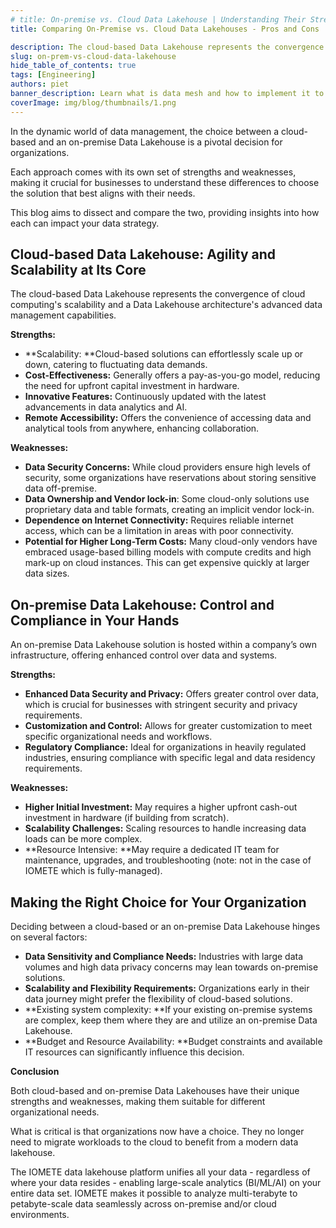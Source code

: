 ```yaml
---
# title: On-premise vs. Cloud Data Lakehouse | Understanding Their Strengths and Weaknesses
title: Comparing On-Premise vs. Cloud Data Lakehouses - Pros and Cons

description: The cloud-based Data Lakehouse represents the convergence of cloud computing's scalability and a Data Lakehouse architecture's advanced data management capabilities.
slug: on-prem-vs-cloud-data-lakehouse
hide_table_of_contents: true
tags: [Engineering]
authors: piet
banner_description: Learn what is data mesh and how to implement it to your organization step-by-step
coverImage: img/blog/thumbnails/1.png
---
```


In the dynamic world of data management, the choice between a cloud-based and an on-premise Data Lakehouse is a pivotal decision for organizations.

<!-- truncate -->

Each approach comes with its own set of strengths and weaknesses, making it crucial for businesses to understand these differences to choose the solution that best aligns with their needs.

This blog aims to dissect and compare the two, providing insights into how each can impact your data strategy.

## **Cloud-based Data Lakehouse: Agility and Scalability at Its Core**

The cloud-based Data Lakehouse represents the convergence of cloud computing's scalability and a Data Lakehouse architecture's advanced data management capabilities.

**Strengths:**

- **Scalability: **Cloud-based solutions can effortlessly scale up or down, catering to fluctuating data demands.
- **Cost-Effectiveness:** Generally offers a pay-as-you-go model, reducing the need for upfront capital investment in hardware.
- **Innovative Features:** Continuously updated with the latest advancements in data analytics and AI.
- **Remote Accessibility:** Offers the convenience of accessing data and analytical tools from anywhere, enhancing collaboration.

**Weaknesses:**

- **Data Security Concerns:** While cloud providers ensure high levels of security, some organizations have reservations about storing sensitive data off-premise.
- **Data Ownership and Vendor lock-in**: Some cloud-only solutions use proprietary data and table formats, creating an implicit vendor lock-in.
- **Dependence on Internet Connectivity:** Requires reliable internet access, which can be a limitation in areas with poor connectivity.
- **Potential for Higher Long-Term Costs:** Many cloud-only vendors have embraced usage-based billing models with compute credits and high mark-up on cloud instances. This can get expensive quickly at larger data sizes.

## **On-premise Data Lakehouse: Control and Compliance in Your Hands**

An on-premise Data Lakehouse solution is hosted within a company’s own infrastructure, offering enhanced control over data and systems.

**Strengths:**

- **Enhanced Data Security and Privacy:** Offers greater control over data, which is crucial for businesses with stringent security and privacy requirements.
- **Customization and Control:** Allows for greater customization to meet specific organizational needs and workflows.
- **Regulatory Compliance:** Ideal for organizations in heavily regulated industries, ensuring compliance with specific legal and data residency requirements.

**Weaknesses:**

- **Higher Initial Investment:** May requires a higher upfront cash-out investment in hardware (if building from scratch).
- **Scalability Challenges:** Scaling resources to handle increasing data loads can be more complex.
- **Resource Intensive: **May require a dedicated IT team for maintenance, upgrades, and troubleshooting (note: not in the case of IOMETE which is fully-managed).

## **Making the Right Choice for Your Organization**

Deciding between a cloud-based or an on-premise Data Lakehouse hinges on several factors:

- **Data Sensitivity and Compliance Needs:** Industries with large data volumes and high data privacy concerns may lean towards on-premise solutions.
- **Scalability and Flexibility Requirements:** Organizations early in their data journey might prefer the flexibility of cloud-based solutions.
- **Existing system complexity: **If your existing on-premise systems are complex, keep them where they are and utilize an on-premise Data Lakehouse.
- **Budget and Resource Availability: **Budget constraints and available IT resources can significantly influence this decision.

**Conclusion**

Both cloud-based and on-premise Data Lakehouses have their unique strengths and weaknesses, making them suitable for different organizational needs.

What is critical is that organizations now have a choice. They no longer need to migrate workloads to the cloud to benefit from a modern data lakehouse.

The IOMETE data lakehouse platform unifies all your data - regardless of where your data resides - enabling large-scale analytics (BI/ML/AI) on your entire data set. IOMETE makes it possible to analyze multi-terabyte to petabyte-scale data seamlessly across on-premise and/or cloud environments.
